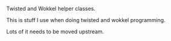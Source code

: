 Twisted and Wokkel helper classes.

This is stuff I use when doing twisted and wokkel programming.

Lots of it needs to be moved upstream.

